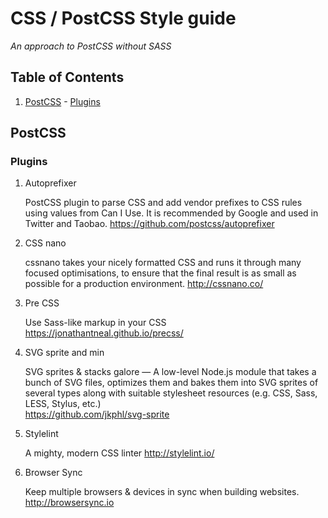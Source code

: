 # CSS / PostCSS Style guide

*An approach to PostCSS without SASS*

## Table of Contents

  1. [PostCSS](#postcss)
    - [Plugins](#plugins)


## PostCSS

### Plugins

1. Autoprefixer

    PostCSS plugin to parse CSS and add vendor prefixes to CSS rules using values from Can I Use. It is recommended by Google and used in Twitter and Taobao.
    https://github.com/postcss/autoprefixer

2. CSS nano

    cssnano takes your nicely formatted CSS and runs it through many focused optimisations, to ensure that the final result is as small as possible for a production environment.
    http://cssnano.co/

3. Pre CSS

    Use Sass-like markup in your CSS
    https://jonathantneal.github.io/precss/

4. SVG sprite and min

    SVG sprites & stacks galore — A low-level Node.js module that takes a bunch of SVG files, optimizes them and bakes them into SVG sprites of several types along with suitable stylesheet resources (e.g. CSS, Sass, LESS, Stylus, etc.)    
    https://github.com/jkphl/svg-sprite

5. Stylelint

    A mighty, modern CSS linter
    http://stylelint.io/

6. Browser Sync

    Keep multiple browsers & devices in sync when building websites.
    http://browsersync.io

